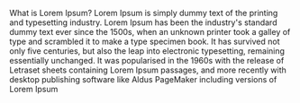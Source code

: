 What is Lorem Ipsum?
Lorem Ipsum is simply dummy text of the printing and typesetting industry. Lorem Ipsum has been the
 industry's standard dummy text ever since the 1500s, when an unknown printer took a galley of type
  and scrambled it to make a type specimen book. It has survived not only five centuries, but also 
  the leap into electronic typesetting, remaining essentially unchanged. It was popularised in the 
  1960s with the release of Letraset sheets containing Lorem Ipsum passages, and more recently with 
  desktop publishing software like Aldus PageMaker including versions of Lorem Ipsum